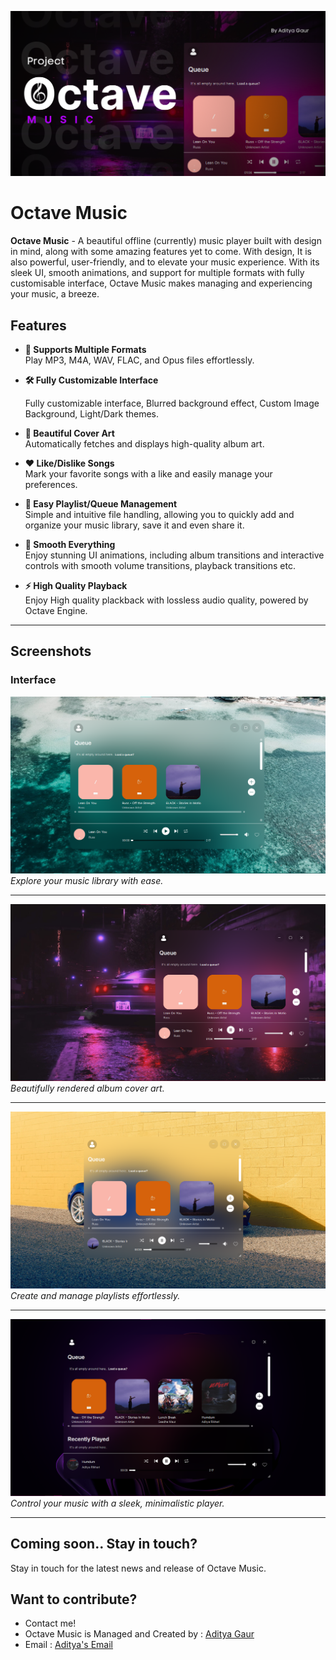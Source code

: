 ![Alt text](https://github.com/xdityagr/OctaveMusic/blob/main/preview/OctaveMusicBanner.png?raw=true)

# Octave Music 

 **Octave Music** - A beautiful offline (currently) music player built with design in mind, along with some amazing features yet to come. With design, It is also powerful, user-friendly, and  to elevate your music experience. With its sleek UI, smooth animations, and support for multiple formats with fully customisable interface, Octave Music makes managing and experiencing your music, a breeze.



## Features

- **🎵 Supports Multiple Formats**  
  Play MP3, M4A, WAV, FLAC, and Opus files effortlessly.
  
- **🛠 Fully Customizable Interface**
  
  Fully customizable interface, Blurred background effect, Custom Image Background, Light/Dark themes.
  
- **🎨 Beautiful Cover Art**  
  Automatically fetches and displays high-quality album art.

- **❤️ Like/Dislike Songs**  
  Mark your favorite songs with a like and easily manage your preferences.

- **📁 Easy Playlist/Queue Management**  
  Simple and intuitive file handling, allowing you to quickly add and organize your music library, save it and even share it. 

- **🔄 Smooth Everything**  
  Enjoy stunning UI animations, including album transitions and interactive controls with smooth volume transitions, playback transitions etc.

- **⚡ High Quality Playback**  
  Enjoy High quality plackback with lossless audio quality, powered by Octave Engine.

---

## Screenshots

### Interface
![Main Interface](https://github.com/xdityagr/OctaveMusic/blob/main/preview/Screenshot1.png?raw=true)
*Explore your music library with ease.*

---

![Main Interface 2](https://github.com/xdityagr/OctaveMusic/blob/main/preview/Screenshot2.png?raw=true)
*Beautifully rendered album cover art.*

---

![Main Interface 3](https://github.com/xdityagr/OctaveMusic/blob/main/preview/Screenshot3.png?raw=true)
*Create and manage playlists effortlessly.*

---

![Main Interface 4](https://github.com/xdityagr/OctaveMusic/blob/main/preview/Screenshot4.png?raw=true)
*Control your music with a sleek, minimalistic player.*

---

## Coming soon.. Stay in touch?
Stay in touch for the latest news and release of Octave Music.

## Want to contribute? 
- Contact me!
- Octave Music is Managed and Created by : [Aditya Gaur](https://github.com/xdityagr/)
- Email : [Aditya's Email](adityagaur.home@gmail.com)
